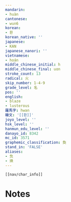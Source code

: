 ```yaml
---
mandarin:
- huàn
cantonese:
- wun6
korean:
- 환
korean_native: ''
japanese:
- KAN
japanese_nanori: ''
vietnamese:
- hoán
middle_chinese_initial: h
middle_chinese_final: uɑn
stroke_count: 13
radical: 火
skip_number: 1-4-9
grade_level: 名
pos: ''
english:
- blaze
- lusterous
羅馬字: hwan
韓文: '[[환]]'
joyo_level: ''
hsk_level: ''
hanmun_edu_level: ''
danayo_id: 8342
mc_id: 3571
graphemic_classification: 奐
stand_in: 'FALSE'
aliases:
- 烉
- 焕
---
```

```meta-bind-embed
[[nav/char_info]]
```

# Notes
